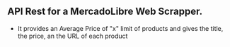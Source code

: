 ## API Rest for a MercadoLibre Web Scrapper.
- It provides an Average Price of "x" limit of products and gives the title, the price, an the URL of each product
